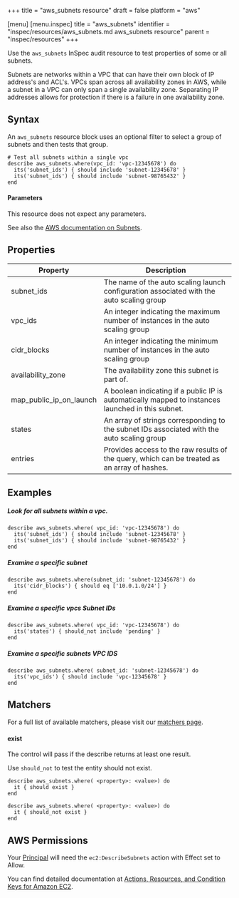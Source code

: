 +++
title = "aws_subnets resource"
draft = false
platform = "aws"

[menu]
  [menu.inspec]
    title = "aws_subnets"
    identifier = "inspec/resources/aws_subnets.md aws_subnets resource"
    parent = "inspec/resources"
+++


Use the `aws_subnets` InSpec audit resource to test properties of some or all subnets.

Subnets are networks within a VPC that can have their own block of IP address's and ACL's.
VPCs span across all availability zones in AWS, while a subnet in a VPC can only span a single availability zone.
Separating IP addresses allows for protection if there is a failure in one availability zone.

## Syntax

An `aws_subnets` resource block uses an optional filter to select a group of subnets and then tests that group.

    # Test all subnets within a single vpc
    describe aws_subnets.where(vpc_id: 'vpc-12345678') do
      its('subnet_ids') { should include 'subnet-12345678' }
      its('subnet_ids') { should include 'subnet-98765432' }
    end

#### Parameters

This resource does not expect any parameters.

See also the [AWS documentation on Subnets](https://docs.aws.amazon.com/vpc/latest/userguide/VPC_Subnets.html).

## Properties

|Property                    | Description|
| ---                        | --- |
|subnet\_ids                 | The name of the auto scaling launch configuration associated with the auto scaling group |
|vpc\_ids                    | An integer indicating the maximum number of instances in the auto scaling group |
|cidr\_blocks                | An integer indicating the minimum number of instances in the auto scaling group |
|availability\_zone          | The availability zone this subnet is part of. |
|map\_public\_ip\_on\_launch | A boolean indicating if a public IP is automatically mapped to instances launched in this subnet. |
|states                      | An array of strings corresponding to the subnet IDs associated with the auto scaling group |
|entries                     | Provides access to the raw results of the query, which can be treated as an array of hashes. |

## Examples

##### Look for all subnets within a vpc.
    describe aws_subnets.where( vpc_id: 'vpc-12345678') do
      its('subnet_ids') { should include 'subnet-12345678' }
      its('subnet_ids') { should include 'subnet-98765432' }
    end

##### Examine a specific subnet
    describe aws_subnets.where(subnet_id: 'subnet-12345678') do
      its('cidr_blocks') { should eq ['10.0.1.0/24'] }
    end

##### Examine a specific vpcs Subnet IDs
    describe aws_subnets.where( vpc_id: 'vpc-12345678') do
      its('states') { should_not include 'pending' }
    end

##### Examine a specific subnets VPC IDS
    describe aws_subnets.where( subnet_id: 'subnet-12345678') do
      its('vpc_ids') { should include 'vpc-12345678' }
    end
## Matchers

For a full list of available matchers, please visit our [matchers page](https://www.inspec.io/docs/reference/matchers/).

#### exist

The control will pass if the describe returns at least one result.

Use `should_not` to test the entity should not exist.

    describe aws_subnets.where( <property>: <value>) do
      it { should exist }
    end
      
    describe aws_subnets.where( <property>: <value>) do
      it { should_not exist }
    end

## AWS Permissions

Your [Principal](https://docs.aws.amazon.com/IAM/latest/UserGuide/intro-structure.html#intro-structure-principal) will need the `ec2:DescribeSubnets` action with Effect set to Allow.

You can find detailed documentation at [Actions, Resources, and Condition Keys for Amazon EC2](https://docs.aws.amazon.com/IAM/latest/UserGuide/list_amazonec2.html).
